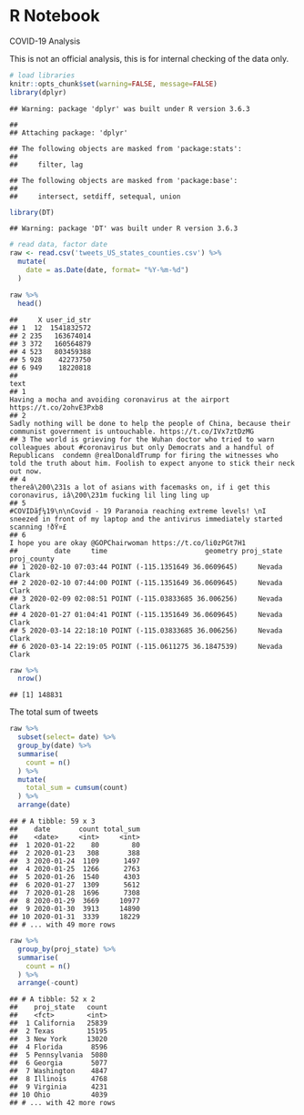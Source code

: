 R Notebook
================

COVID-19 Analysis

This is not an official analysis, this is for internal checking of the
data only.

``` r
# load libraries
knitr::opts_chunk$set(warning=FALSE, message=FALSE)
library(dplyr)
```

    ## Warning: package 'dplyr' was built under R version 3.6.3

    ## 
    ## Attaching package: 'dplyr'

    ## The following objects are masked from 'package:stats':
    ## 
    ##     filter, lag

    ## The following objects are masked from 'package:base':
    ## 
    ##     intersect, setdiff, setequal, union

``` r
library(DT)
```

    ## Warning: package 'DT' was built under R version 3.6.3

``` r
# read data, factor date
raw <- read.csv('tweets_US_states_counties.csv') %>% 
  mutate(
    date = as.Date(date, format= "%Y-%m-%d")
  )

raw %>% 
  head()
```

    ##     X user_id_str
    ## 1  12  1541832572
    ## 2 235   163674014
    ## 3 372   160564879
    ## 4 523   803459388
    ## 5 928    42273750
    ## 6 949    18220818
    ##                                                                                                                                                                                                                                                                                text
    ## 1                                                                                                                                                                                                    Having a mocha and avoiding coronavirus at the airport https://t.co/2ohvE3Pxb8
    ## 2                                                                                                                                                Sadly nothing will be done to help the people of China, because their communist government is untouchable. https://t.co/IVx7ztDzMG
    ## 3 The world is grieving for the Wuhan doctor who tried to warn colleagues about #coronavirus but only Democrats and a handful of Republicans  condemn @realDonaldTrump for firing the witnesses who told the truth about him. Foolish to expect anyone to stick their neck out now.
    ## 4                                                                                                                                                                            thereâ\200\231s a lot of asians with facemasks on, if i get this coronavirus, iâ\200\231m fucking lil ling ling up
    ## 5                                                                                                                                #COVIDãƒ¼19\n\nCovid - 19 Paranoia reaching extreme levels! \nI sneezed in front of my laptop and the antivirus immediately started scanning !ðŸ¤£
    ## 6                                                                                                                                                                                                                        I hope you are okay @GOPChairwoman https://t.co/li0zPGt7H1
    ##         date     time                        geometry proj_state proj_county
    ## 1 2020-02-10 07:03:44 POINT (-115.1351649 36.0609645)     Nevada       Clark
    ## 2 2020-02-10 07:44:00 POINT (-115.1351649 36.0609645)     Nevada       Clark
    ## 3 2020-02-09 02:08:51 POINT (-115.03833685 36.006256)     Nevada       Clark
    ## 4 2020-01-27 01:04:41 POINT (-115.1351649 36.0609645)     Nevada       Clark
    ## 5 2020-03-14 22:18:10 POINT (-115.03833685 36.006256)     Nevada       Clark
    ## 6 2020-03-14 22:19:05 POINT (-115.0611275 36.1847539)     Nevada       Clark

``` r
raw %>% 
  nrow()
```

    ## [1] 148831

The total sum of tweets

``` r
raw %>% 
  subset(select= date) %>% 
  group_by(date) %>% 
  summarise(
    count = n()
  ) %>% 
  mutate(
    total_sum = cumsum(count)
  ) %>% 
  arrange(date)
```

    ## # A tibble: 59 x 3
    ##    date       count total_sum
    ##    <date>     <int>     <int>
    ##  1 2020-01-22    80        80
    ##  2 2020-01-23   308       388
    ##  3 2020-01-24  1109      1497
    ##  4 2020-01-25  1266      2763
    ##  5 2020-01-26  1540      4303
    ##  6 2020-01-27  1309      5612
    ##  7 2020-01-28  1696      7308
    ##  8 2020-01-29  3669     10977
    ##  9 2020-01-30  3913     14890
    ## 10 2020-01-31  3339     18229
    ## # ... with 49 more rows

``` r
raw %>% 
  group_by(proj_state) %>% 
  summarise(
    count = n()
  ) %>% 
  arrange(-count)
```

    ## # A tibble: 52 x 2
    ##    proj_state   count
    ##    <fct>        <int>
    ##  1 California   25839
    ##  2 Texas        15195
    ##  3 New York     13020
    ##  4 Florida       8596
    ##  5 Pennsylvania  5080
    ##  6 Georgia       5077
    ##  7 Washington    4847
    ##  8 Illinois      4768
    ##  9 Virginia      4231
    ## 10 Ohio          4039
    ## # ... with 42 more rows
